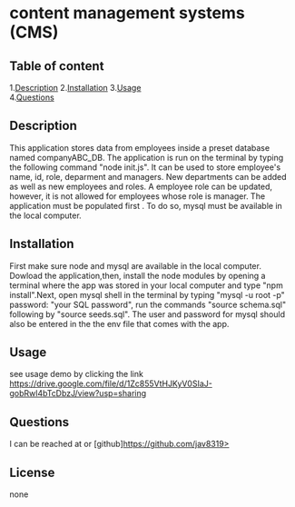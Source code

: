 
# content management systems (CMS)  
      
## Table of content  

1.[Description](#description)
2.[Installation](#installation)
3.[Usage](#usage)  
4.[Questions](#questions)  

## Description  

This application stores data from employees inside a preset database named companyABC_DB. The application is run on the terminal by typing the following command "node init.js". It can be used to store employee's name, id, role, deparment and managers. New departments can be added as well as new employees and roles. A employee role can be updated, however, it is not allowed for employees whose role is manager. The application must be populated first . To do so, mysql must be available in the local computer.  

## Installation  

 First make sure node and mysql are available in the local computer. Dowload the application,then, install the node modules by opening a terminal where the app was stored in your local computer and type "npm install".Next, open mysql shell in the terminal by typing "mysql -u root -p" password: "your SQL password", run the commands "source schema.sql" following by "source seeds.sql". The user and password for mysql should also  be entered in the the env file that comes with the app.

## Usage  

see usage demo by clicking the link https://drive.google.com/file/d/1Zc855VtHJKyV0SIaJ-gobRwl4bTcDbzJ/view?usp=sharing

## Questions  

I can be reached at <github> or  [github]https://github.com/jav8319>

## License  

none
